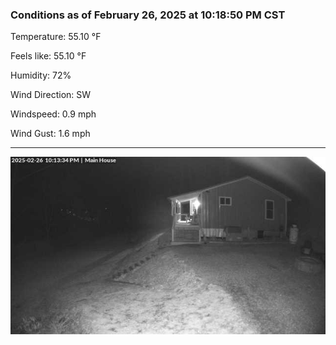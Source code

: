 ### Conditions as of February 26, 2025 at 10:18:50 PM CST 

Temperature: 55.10 &deg;F

Feels like: 55.10 &deg;F

Humidity: 72%

Wind Direction: SW

Windspeed: 0.9 mph

Wind Gust: 1.6 mph

---

<img src="./images/latest.jpeg"/>

